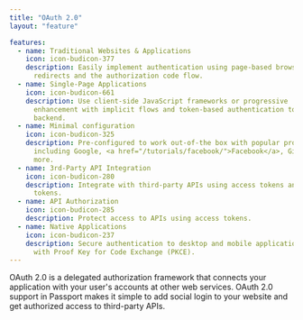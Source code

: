 ```yaml
---
title: "OAuth 2.0"
layout: "feature"

features:
  - name: Traditional Websites & Applications
    icon: icon-budicon-377
    description: Easily implement authentication using page-based browser
      redirects and the authorization code flow.
  - name: Single-Page Applications
    icon: icon-budicon-661
    description: Use client-side JavaScript frameworks or progressive
      enhancement with implicit flows and token-based authentication to the
      backend.
  - name: Minimal configuration
    icon: icon-budicon-325
    description: Pre-configured to work out-of-the box with popular providers
      including Google, <a href="/tutorials/facebook/">Facebook</a>, GitHub, and hundreds
      more.
  - name: 3rd-Party API Integration
    icon: icon-budicon-280
    description: Integrate with third-party APIs using access tokens and refresh
      tokens.
  - name: API Authorization
    icon: icon-budicon-285
    description: Protect access to APIs using access tokens.
  - name: Native Applications
    icon: icon-budicon-237
    description: Secure authentication to desktop and mobile applications
      with Proof Key for Code Exchange (PKCE).
---
```


OAuth 2.0 is a delegated authorization framework that connects your application
with your user's accounts at other web services.  OAuth 2.0 support in Passport
makes it simple to add social login to your website and get authorized access to
third-party APIs.
